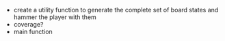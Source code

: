 * create a utility function to generate the complete set of board states and hammer the player with them
* coverage?
* main function
